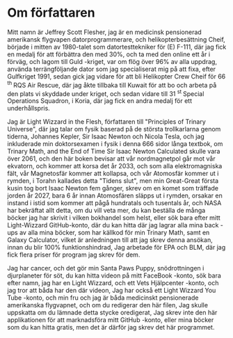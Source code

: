 # Om författaren

Mitt namn är Jeffrey Scott Flesher, jag är en medicinsk pensionerad amerikansk flygvapen datorprogrammerare,
och helikopterbesättning Cheif,
började i mitten av 1980-talet som datortesttekniker för (E) F-111,
där jag fick en medalj för att förbättra den med 30%,
och ta med den online ett år i förväg,
och lagom till Guld -kriget,
var om flög över 96% av alla uppdrag,
använda terrängföljande dator som jag specialiserat mig på att fixa,
efter Gulfkriget 1991,
sedan gick jag vidare för att bli Helikopter Crew Cheif för 66 <sup> th </sup> RQS Air Rescue,
där jag åkte tillbaka till Kuwait för att bo och arbeta på den plats vi skyddade under kriget,
och sedan vidare till 31 <sup> st </sup> Special Operations Squadron,
i Koria, där jag fick en andra medalj för ett underhållspris.

Jag är Light Wizzard in the Flesh,
författaren till "Principles of Trinary Universe",
där jag talar om fysik baserad på de största trollkarlarna genom tiderna,
Johannes Kepler, Sir Isaac Newton och Nicola Tesla,
och jag inkluderade min doktorsexamen i fysik i denna 666 sidor långa textbok,
om Trinary Math, and the End of Time Sir Isaac Newton Calculated skulle vara över 2061,
och den här boken bevisar att vår nordmagnetpol går mot vår ekvatorn,
och kommer att korsa det år 2033,
och som alla elektromagniska fält,
vår Magnetosfär kommer att kollapsa,
och vår Atomosfär kommer ut i rymden,
i Torahn kallades detta "Tidens slut",
men min Great-Great första kusin tog bort Isaac Newton fem gånger,
skrev om en komet som träffade jorden år 2027,
bara 6 år innan Atomosfären släpps ut i rymden,
orsakar en instand i istid som kommer att pågå hundratals och tusentals år,
och NASA har bekräftat allt detta,
om du vill veta mer,
du kan beställa de många böcker jag har skrivit i vilken bokhandel som helst,
eller sök bara efter mitt Light-Wizzard GitHub-konto,
där du kan hitta där jag lagrar alla mina back -ups av alla mina böcker,
som har källkod för min Trinary Math,
samt en Galaxy Calculator,
vilket är anledningen till att jag skrev denna ansökan,
innan du blir 100% funktionshindrad,
Jag arbetade för EPA och BLM,
där jag fick flera priser för program jag skrev för dem.

Jag har cancer, och det gör min Santa Paws Puppy,
snödrottningen i djurplaneter för söt,
du kan hitta videon på mitt FaceBook -konto,
sök bara efter namn, jag har en Light Wizzard,
och ett Vets Hjälpcenter -konto,
och jag tror att båda har den där videon,
Jag har också ett Light Wizzard You Tube -konto,
och min fru och jag är båda medicinskt pensionerade amerikanska flygvapnet,
och om du redigerar den här filen,
Jag skulle uppskatta om du lämnade detta stycke oredigerat,
Jag skrev inte den här applikationen för att marknadsföra mitt GitHub -konto,
eller mina böcker som du kan hitta gratis,
men det är därför jag skrev det här programmet.